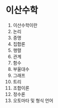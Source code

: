 # 이산수학

1. 이산수학이란
2. 논리
3. 증명
4. 집합론
5. 행렬
6. 관계
7. 함수
8. 부울대수
9. 그래프
10. 트리
11. 조합이론
12. 정수론
13. 오토마타 및 형식 언어
